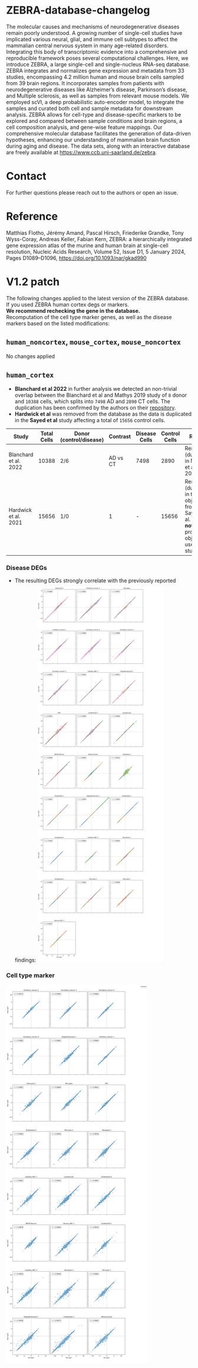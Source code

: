 # ZEBRA-database-changelog

The molecular causes and mechanisms of neurodegenerative diseases remain poorly understood. A growing number of single-cell studies have implicated various neural, glial, and immune cell subtypes to affect the mammalian central nervous system in many age-related disorders. Integrating this body of transcriptomic evidence into a comprehensive and reproducible framework poses several computational challenges. Here, we introduce ZEBRA, a large single-cell and single-nucleus RNA-seq database. ZEBRA integrates and normalizes gene expression and metadata from 33 studies, encompassing 4.2 million human and mouse brain cells sampled from 39 brain regions. It incorporates samples from patients with neurodegenerative diseases like Alzheimer’s disease, Parkinson’s disease, and Multiple sclerosis, as well as samples from relevant mouse models. We employed scVI, a deep probabilistic auto-encoder model, to integrate the samples and curated both cell and sample metadata for downstream analysis. ZEBRA allows for cell-type and disease-specific markers to be explored and compared between sample conditions and brain regions, a cell composition analysis, and gene-wise feature mappings. Our comprehensive molecular database facilitates the generation of data-driven hypotheses, enhancing our understanding of mammalian brain function during aging and disease. The data sets, along with an interactive database are freely available at https://www.ccb.uni-saarland.de/zebra.

# Contact
For further questions please reach out to the authors or open an issue.    

# Reference
Matthias Flotho, Jérémy Amand, Pascal Hirsch, Friederike Grandke, Tony Wyss-Coray, Andreas Keller, Fabian Kern, ZEBRA: a hierarchically integrated gene expression atlas of the murine and human brain at single-cell resolution, Nucleic Acids Research, Volume 52, Issue D1, 5 January 2024, Pages D1089–D1096, https://doi.org/10.1093/nar/gkad990

# V1.2 patch
The following changes applied to the latest version of the ZEBRA database. If you used ZEBRA human cortex degs or markers.   
__We recommend rechecking the gene in the database.__    
Recomputation of the cell type marker genes, as well as the disease markers based on the listed modifications:
## ```human_noncortex```, ```mouse_cortex```, ```mouse_noncortex```
No changes applied
## ```human_cortex```
- __Blanchard et al 2022__ in further analysis we detected an non-trivial overlap between the Blanchard et al and Mathys 2019 study of ```8``` donor and ```10388``` cells, which splits into  ```7498``` AD and ```2890``` CT cells. The duplication has been confirmed by the authors on their [repository](https://github.com/djunamay/apoe4myelin). 
- __Hardwick et al__ was removed from the database as the data is duplicated in the __Sayed et al__ study affecting a total of  ```15656``` control cells.

| Study             | Total Cells | Donor (control/disease) | Contrast                | Disease Cells | Control Cells | Reason |
|-------------------|-------|-------|-------------------------|---------------|---------------|---------------|
| Blanchard et al. 2022 | 10388 | 2/6     | AD vs CT               | 7498          | 2890          | Removed (duplicated in Mathys et al. 2019) |
| Hardwick et al. 2021   |   15656    |    1/0   | 1 |     -          | 15656         | Removed (duplicated in the raw object from Sayed et al. 2021 __not__ in the processed object used in the study)|

### Disease DEGs
- The resulting DEGs strongly correlate with the previously reported findings:
![Mixed Sex DEGs](supplemental/mixed_sex_degs.png)
### Cell type marker
![Cell type marker](supplemental/cell_type_marker.png)
